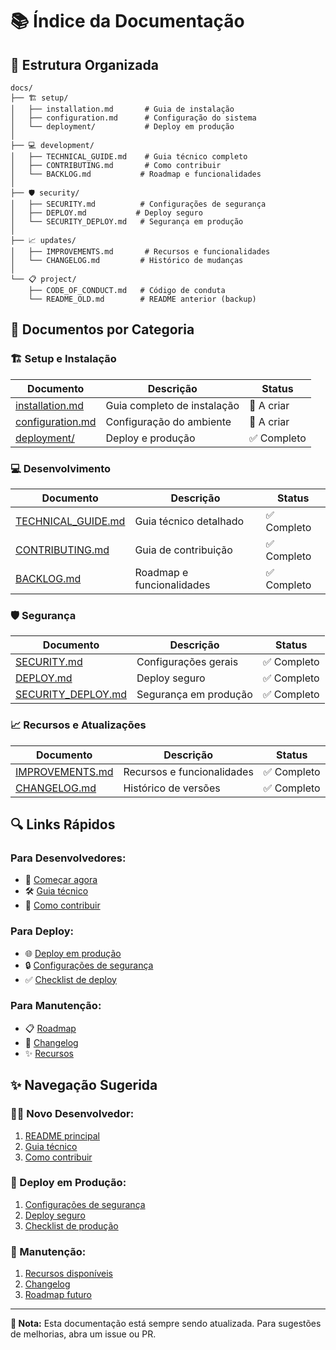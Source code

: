 # 📚 Índice da Documentação

## 📁 Estrutura Organizada

```
docs/
├── 🏗️ setup/
│   ├── installation.md       # Guia de instalação
│   ├── configuration.md      # Configuração do sistema
│   └── deployment/           # Deploy em produção
│
├── 💻 development/
│   ├── TECHNICAL_GUIDE.md    # Guia técnico completo
│   ├── CONTRIBUTING.md       # Como contribuir
│   └── BACKLOG.md           # Roadmap e funcionalidades
│
├── 🛡️ security/
│   ├── SECURITY.md          # Configurações de segurança
│   ├── DEPLOY.md           # Deploy seguro
│   └── SECURITY_DEPLOY.md   # Segurança em produção
│
├── 📈 updates/
│   ├── IMPROVEMENTS.md       # Recursos e funcionalidades
│   └── CHANGELOG.md         # Histórico de mudanças
│
└── 📋 project/
    ├── CODE_OF_CONDUCT.md   # Código de conduta
    └── README_OLD.md        # README anterior (backup)
```

## 🎯 Documentos por Categoria

### 🏗️ **Setup e Instalação**
| Documento | Descrição | Status |
|-----------|-----------|---------|
| [installation.md](setup/installation.md) | Guia completo de instalação | 🔄 A criar |
| [configuration.md](setup/configuration.md) | Configuração do ambiente | 🔄 A criar |
| [deployment/](deployment/) | Deploy e produção | ✅ Completo |

### 💻 **Desenvolvimento**  
| Documento | Descrição | Status |
|-----------|-----------|---------|
| [TECHNICAL_GUIDE.md](TECHNICAL_GUIDE.md) | Guia técnico detalhado | ✅ Completo |
| [CONTRIBUTING.md](CONTRIBUTING.md) | Guia de contribuição | ✅ Completo |
| [BACKLOG.md](BACKLOG.md) | Roadmap e funcionalidades | ✅ Completo |

### 🛡️ **Segurança**
| Documento | Descrição | Status |
|-----------|-----------|---------|
| [SECURITY.md](security/SECURITY.md) | Configurações gerais | ✅ Completo |
| [DEPLOY.md](security/DEPLOY.md) | Deploy seguro | ✅ Completo |
| [SECURITY_DEPLOY.md](security/SECURITY_DEPLOY.md) | Segurança em produção | ✅ Completo |

### 📈 **Recursos e Atualizações**
| Documento | Descrição | Status |
|-----------|-----------|---------|
| [IMPROVEMENTS.md](updates/IMPROVEMENTS.md) | Recursos e funcionalidades | ✅ Completo |
| [CHANGELOG.md](updates/CHANGELOG.md) | Histórico de versões | ✅ Completo |

## 🔍 **Links Rápidos**

### **Para Desenvolvedores:**
- 🚀 [Começar agora](../README.md#início-rápido)
- 🛠️ [Guia técnico](TECHNICAL_GUIDE.md)
- 🤝 [Como contribuir](CONTRIBUTING.md)

### **Para Deploy:**
- 🌐 [Deploy em produção](deployment/)
- 🔒 [Configurações de segurança](security/)
- ✅ [Checklist de deploy](security/DEPLOY.md)

### **Para Manutenção:**
- 📋 [Roadmap](development/BACKLOG.md)
- 📝 [Changelog](updates/CHANGELOG.md)
- ✨ [Recursos](updates/IMPROVEMENTS.md)

## ✨ **Navegação Sugerida**

### **👨‍💻 Novo Desenvolvedor:**
1. [README principal](../README.md) 
2. [Guia técnico](TECHNICAL_GUIDE.md)
3. [Como contribuir](CONTRIBUTING.md)

### **🚀 Deploy em Produção:**
1. [Configurações de segurança](security/SECURITY.md)
2. [Deploy seguro](security/DEPLOY.md)
3. [Checklist de produção](security/SECURITY_DEPLOY.md)

### **🔧 Manutenção:**
1. [Recursos disponíveis](updates/IMPROVEMENTS.md)
2. [Changelog](updates/CHANGELOG.md)
3. [Roadmap futuro](development/BACKLOG.md)

---

**📝 Nota:** Esta documentação está sempre sendo atualizada. Para sugestões de melhorias, abra um issue ou PR.